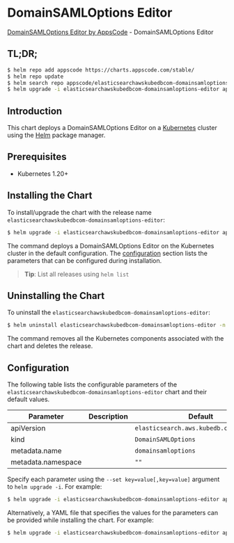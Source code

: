 # DomainSAMLOptions Editor

[DomainSAMLOptions Editor by AppsCode](https://appscode.com) - DomainSAMLOptions Editor

## TL;DR;

```bash
$ helm repo add appscode https://charts.appscode.com/stable/
$ helm repo update
$ helm search repo appscode/elasticsearchawskubedbcom-domainsamloptions-editor --version=v0.19.0
$ helm upgrade -i elasticsearchawskubedbcom-domainsamloptions-editor appscode/elasticsearchawskubedbcom-domainsamloptions-editor -n default --create-namespace --version=v0.19.0
```

## Introduction

This chart deploys a DomainSAMLOptions Editor on a [Kubernetes](http://kubernetes.io) cluster using the [Helm](https://helm.sh) package manager.

## Prerequisites

- Kubernetes 1.20+

## Installing the Chart

To install/upgrade the chart with the release name `elasticsearchawskubedbcom-domainsamloptions-editor`:

```bash
$ helm upgrade -i elasticsearchawskubedbcom-domainsamloptions-editor appscode/elasticsearchawskubedbcom-domainsamloptions-editor -n default --create-namespace --version=v0.19.0
```

The command deploys a DomainSAMLOptions Editor on the Kubernetes cluster in the default configuration. The [configuration](#configuration) section lists the parameters that can be configured during installation.

> **Tip**: List all releases using `helm list`

## Uninstalling the Chart

To uninstall the `elasticsearchawskubedbcom-domainsamloptions-editor`:

```bash
$ helm uninstall elasticsearchawskubedbcom-domainsamloptions-editor -n default
```

The command removes all the Kubernetes components associated with the chart and deletes the release.

## Configuration

The following table lists the configurable parameters of the `elasticsearchawskubedbcom-domainsamloptions-editor` chart and their default values.

|     Parameter      | Description |                      Default                       |
|--------------------|-------------|----------------------------------------------------|
| apiVersion         |             | <code>elasticsearch.aws.kubedb.com/v1alpha1</code> |
| kind               |             | <code>DomainSAMLOptions</code>                     |
| metadata.name      |             | <code>domainsamloptions</code>                     |
| metadata.namespace |             | <code>""</code>                                    |


Specify each parameter using the `--set key=value[,key=value]` argument to `helm upgrade -i`. For example:

```bash
$ helm upgrade -i elasticsearchawskubedbcom-domainsamloptions-editor appscode/elasticsearchawskubedbcom-domainsamloptions-editor -n default --create-namespace --version=v0.19.0 --set apiVersion=elasticsearch.aws.kubedb.com/v1alpha1
```

Alternatively, a YAML file that specifies the values for the parameters can be provided while
installing the chart. For example:

```bash
$ helm upgrade -i elasticsearchawskubedbcom-domainsamloptions-editor appscode/elasticsearchawskubedbcom-domainsamloptions-editor -n default --create-namespace --version=v0.19.0 --values values.yaml
```
